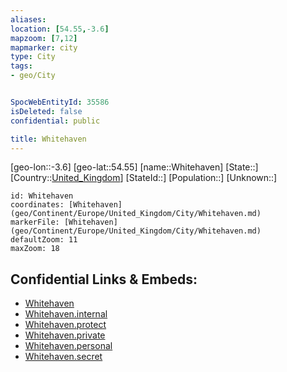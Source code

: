 ```yaml
---
aliases: 
location: [54.55,-3.6]
mapzoom: [7,12] 
mapmarker: city 
type: City
tags:
- geo/City


SpocWebEntityId: 35586
isDeleted: false
confidential: public

title: Whitehaven
---
```

[geo-lon::-3.6]
[geo-lat::54.55]
[name::Whitehaven]
[State::]
[Country::[United_Kingdom](geo/Continent/Europe/United_Kingdom.md)]
[StateId::]
[Population::]
[Unknown::]


```leaflet
id: Whitehaven
coordinates: [Whitehaven](geo/Continent/Europe/United_Kingdom/City/Whitehaven.md)
markerFile: [Whitehaven](geo/Continent/Europe/United_Kingdom/City/Whitehaven.md)
defaultZoom: 11 
maxZoom: 18
```


## Confidential Links & Embeds: 
- [Whitehaven](../../../../../../_public/geo/Continent/Europe/United_Kingdom/City/Whitehaven.md) 
- [Whitehaven.internal](../../../../../../_internal/geo/Continent/Europe/United_Kingdom/City/Whitehaven.internal.md) 
- [Whitehaven.protect](../../../../../../_protect/geo/Continent/Europe/United_Kingdom/City/Whitehaven.protect.md) 
- [Whitehaven.private](../../../../../../_private/geo/Continent/Europe/United_Kingdom/City/Whitehaven.private.md) 
- [Whitehaven.personal](../../../../../../_personal/geo/Continent/Europe/United_Kingdom/City/Whitehaven.personal.md) 
- [Whitehaven.secret](../../../../../../_secret/geo/Continent/Europe/United_Kingdom/City/Whitehaven.secret.md) 
